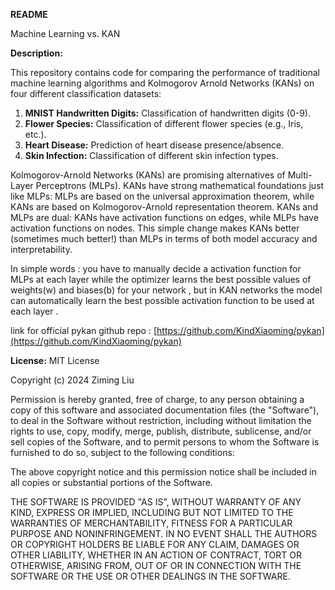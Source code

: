 

**README**

 Machine Learning vs. KAN 

**Description:**

This repository contains code for comparing the performance of traditional machine learning algorithms and Kolmogorov Arnold Networks (KANs) on four different classification datasets:

1. **MNIST Handwritten Digits:** Classification of handwritten digits (0-9).
2. **Flower Species:** Classification of different flower species (e.g., Iris, etc.).
3. **Heart Disease:** Prediction of heart disease presence/absence.
4. **Skin Infection:** Classification of different skin infection types.


Kolmogorov-Arnold Networks (KANs) are promising alternatives of Multi-Layer Perceptrons (MLPs). KANs have strong mathematical foundations just like MLPs: 
MLPs are based on the universal approximation theorem, while KANs are based on Kolmogorov-Arnold representation theorem. KANs and MLPs are dual: KANs have activation functions on edges, 
while MLPs have activation functions on nodes. This simple change makes KANs better (sometimes much better!) than MLPs in terms of both model accuracy and interpretability. 

In simple words : you have to manually decide a activation function for MLPs at each layer while the optimizer learns the best possible values of weights(w) and biases(b) for your network , 
                  but in KAN networks the model can automatically learn the best possible activation function to be used at each layer . 

link for official pykan github repo : [https://github.com/KindXiaoming/pykan](https://github.com/KindXiaoming/pykan)  


**License:**
MIT License

Copyright (c) 2024 Ziming Liu

Permission is hereby granted, free of charge, to any person obtaining a copy
of this software and associated documentation files (the "Software"), to deal
in the Software without restriction, including without limitation the rights
to use, copy, modify, merge, publish, distribute, sublicense, and/or sell
copies of the Software, and to permit persons to whom the Software is
furnished to do so, subject to the following conditions:

The above copyright notice and this permission notice shall be included in all
copies or substantial portions of the Software.

THE SOFTWARE IS PROVIDED "AS IS", WITHOUT WARRANTY OF ANY KIND, EXPRESS OR
IMPLIED, INCLUDING BUT NOT LIMITED TO THE WARRANTIES OF MERCHANTABILITY,
FITNESS FOR A PARTICULAR PURPOSE AND NONINFRINGEMENT. IN NO EVENT SHALL THE
AUTHORS OR COPYRIGHT HOLDERS BE LIABLE FOR ANY CLAIM, DAMAGES OR OTHER
LIABILITY, WHETHER IN AN ACTION OF CONTRACT, TORT OR OTHERWISE, ARISING FROM,
OUT OF OR IN CONNECTION WITH THE SOFTWARE OR THE USE OR OTHER DEALINGS IN THE
SOFTWARE.



